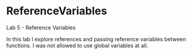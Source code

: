 # ReferenceVariables
Lab 5 - Reference Variables

In this lab I explore references and passing reference variables between functions. I was not allowed to use global variables at all.
